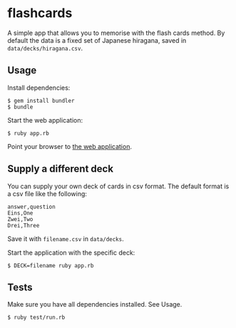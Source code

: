 # flashcards

A simple app that allows you to memorise with the flash cards method.
By default the data is a fixed set of Japanese hiragana, saved in `data/decks/hiragana.csv`.

## Usage

Install dependencies:

    $ gem install bundler
    $ bundle

Start the web application:

    $ ruby app.rb

Point your browser to [the web application](http://localhost:4567).

## Supply a different deck

You can supply your own deck of cards in csv format.
The default format is a csv file like the following:

    answer,question
    Eins,One
    Zwei,Two
    Drei,Three

Save it with `filename.csv` in `data/decks`.

Start the application with the specific deck:

    $ DECK=filename ruby app.rb

## Tests

Make sure you have all dependencies installed. See Usage.

    $ ruby test/run.rb

